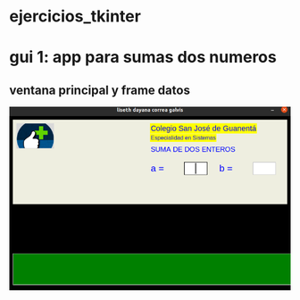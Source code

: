 # ejercicios_tkinter 

# gui 1: app para sumas dos numeros 

## ventana principal y frame datos 


![ventana principal y frame entrada](ventana_principal.png "ventana principal y frame entrada")